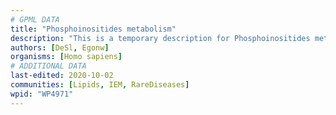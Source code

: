 ```yaml
---
# GPML DATA
title: "Phosphoinositides metabolism"
description: "This is a temporary description for Phosphoinositides metabolism"
authors: [DeSl, Egonw]
organisms: [Homo sapiens]
# ADDITIONAL DATA
last-edited: 2020-10-02
communities: [Lipids, IEM, RareDiseases]
wpid: "WP4971"
---
```

